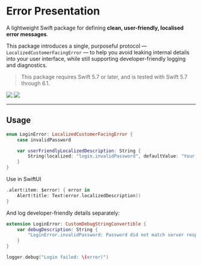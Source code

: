 # Error Presentation

A lightweight Swift package for defining **clean, user-friendly, localised error messages**.

This package introduces a single, purposeful protocol — `LocalizedCustomerFacingError` — to help you avoid leaking internal details into your user interface, while still supporting developer-friendly logging and diagnostics.

> This package requires Swift 5.7 or later, and is tested with Swift 5.7 through 6.1.

[![](https://img.shields.io/endpoint?url=https%3A%2F%2Fswiftpackageindex.com%2Fnashysolutions%2Ferror-presentation%2Fbadge%3Ftype%3Dswift-versions)](https://swiftpackageindex.com/nashysolutions/error-presentation)
[![](https://img.shields.io/endpoint?url=https%3A%2F%2Fswiftpackageindex.com%2Fnashysolutions%2Ferror-presentation%2Fbadge%3Ftype%3Dplatforms)](https://swiftpackageindex.com/nashysolutions/error-presentation)

---

## Usage

```swift
enum LoginError: LocalizedCustomerFacingError {
    case invalidPassword

    var userFriendlyLocalizedDescription: String {
        String(localized: "login.invalidPassword", defaultValue: "Your password is incorrect.")
    }
}
```

Use in SwiftUI

```swift
.alert(item: $error) { error in
    Alert(title: Text(error.localizedDescription))
}
```

And log developer-friendly details separately:

```swift
extension LoginError: CustomDebugStringConvertible {
    var debugDescription: String {
        "LoginError.invalidPassword: Password did not match server response"
    }
}

logger.debug("Login failed: \(error)")
```
